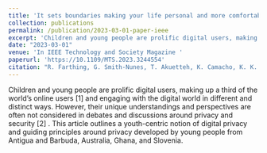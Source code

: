 ```yaml
---
title: 'It sets boundaries making your life personal and more comfortable: Understanding young people's privacy needs and concerns'
collection: publications
permalink: /publication/2023-03-01-paper-ieee
excerpt: 'Children and young people are prolific digital users, making up a third of the world’s online users [1] and engaging with the digital world in different and distinct ways. However, their unique understandings and perspectives are often not considered in debates and discussions around privacy and security [2] . This article outlines a youth-centric notion of digital privacy and guiding principles around privacy developed by young people from Antigua and Barbuda, Australia, Ghana, and Slovenia.'
date: "2023-03-01"
venue: 'In IEEE Technology and Society Magazine '
paperurl: 'https://10.1109/MTS.2023.3244554'
citation: "R. Farthing, G. Smith-Nunes, T. Akuetteh, K. Camacho, K. K. Ošljak and J. Zhao, "“It Sets Boundaries Making Your Life Personal and More Comfortable”: Understanding Young People’s Privacy Needs and Concerns," in IEEE Technology and Society Magazine, vol. 42, no. 1, pp. 75-82, March 2023, doi: 10.1109/MTS.2023.3244554."
---
```

Children and young people are prolific digital users, making up a third of the world’s online users [1] and engaging with the digital world in different and distinct ways. However, their unique understandings and perspectives are often not considered in debates and discussions around privacy and security [2] . This article outlines a youth-centric notion of digital privacy and guiding principles around privacy developed by young people from Antigua and Barbuda, Australia, Ghana, and Slovenia.




